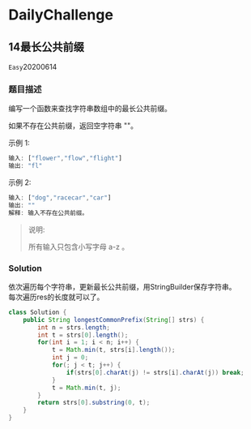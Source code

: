 # DailyChallenge

## 14最长公共前缀

`Easy`20200614

### 题目描述

编写一个函数来查找字符串数组中的最长公共前缀。

如果不存在公共前缀，返回空字符串 ""。

示例 1:

```matlab
输入: ["flower","flow","flight"]
输出: "fl"
```

示例 2:

```matlab
输入: ["dog","racecar","car"]
输出: ""
解释: 输入不存在公共前缀。
```

> 说明:
>
> 所有输入只包含小写字母 a-z 。

### Solution

依次遍历每个字符串，更新最长公共前缀，用StringBuilder保存字符串。  
每次遍历res的长度就可以了。

```java
class Solution {
    public String longestCommonPrefix(String[] strs) {
        int n = strs.length;
        int t = strs[0].length();
        for(int i = 1; i < n; i++) {
            t = Math.min(t, strs[i].length());
            int j = 0;
            for(; j < t; j++) {
                if(strs[0].charAt(j) != strs[i].charAt(j)) break;
            }
            t = Math.min(t, j);
        }
        return strs[0].substring(0, t);
    }
}
```
